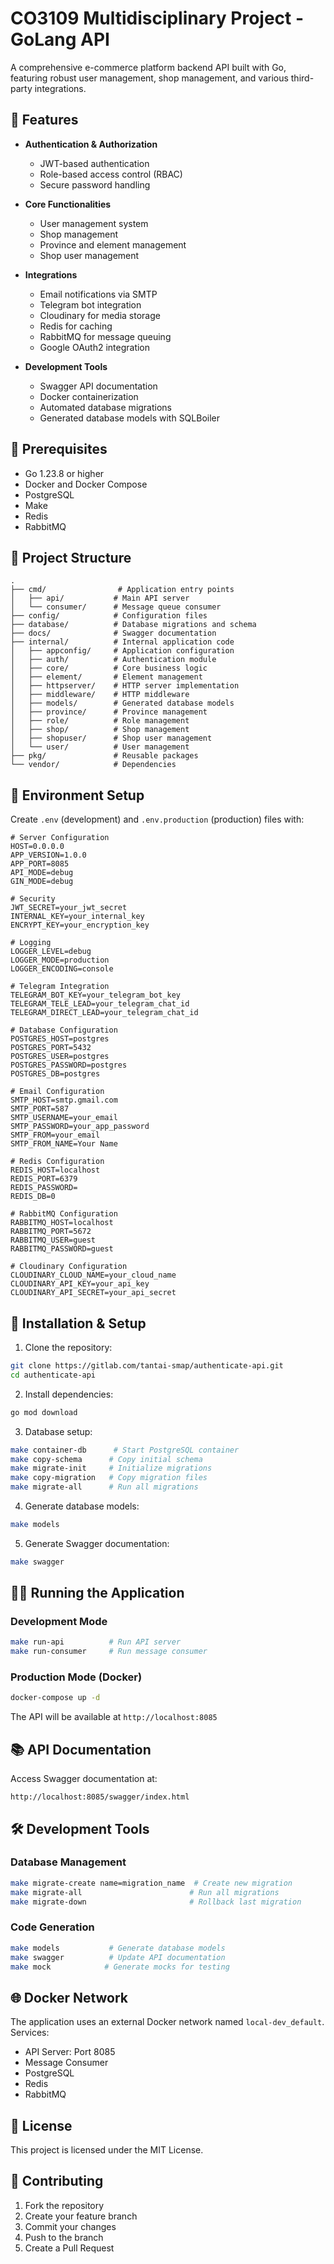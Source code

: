 # CO3109 Multidisciplinary Project - GoLang API

A comprehensive e-commerce platform backend API built with Go, featuring robust user management, shop management, and various third-party integrations.

## 🌟 Features

- **Authentication & Authorization**
  - JWT-based authentication
  - Role-based access control (RBAC)
  - Secure password handling

- **Core Functionalities**
  - User management system
  - Shop management
  - Province and element management
  - Shop user management

- **Integrations**
  - Email notifications via SMTP
  - Telegram bot integration
  - Cloudinary for media storage
  - Redis for caching
  - RabbitMQ for message queuing
  - Google OAuth2 integration

- **Development Tools**
  - Swagger API documentation
  - Docker containerization
  - Automated database migrations
  - Generated database models with SQLBoiler

## 🔧 Prerequisites

- Go 1.23.8 or higher
- Docker and Docker Compose
- PostgreSQL
- Make
- Redis
- RabbitMQ

## 📁 Project Structure

```
.
├── cmd/                # Application entry points
│   ├── api/           # Main API server
│   └── consumer/      # Message queue consumer
├── config/            # Configuration files
├── database/          # Database migrations and schema
├── docs/              # Swagger documentation
├── internal/          # Internal application code
│   ├── appconfig/     # Application configuration
│   ├── auth/          # Authentication module
│   ├── core/          # Core business logic
│   ├── element/       # Element management
│   ├── httpserver/    # HTTP server implementation
│   ├── middleware/    # HTTP middleware
│   ├── models/        # Generated database models
│   ├── province/      # Province management
│   ├── role/          # Role management
│   ├── shop/          # Shop management
│   ├── shopuser/      # Shop user management
│   └── user/          # User management
├── pkg/               # Reusable packages
└── vendor/            # Dependencies
```

## 🔑 Environment Setup

Create `.env` (development) and `.env.production` (production) files with:

```env
# Server Configuration
HOST=0.0.0.0
APP_VERSION=1.0.0
APP_PORT=8085
API_MODE=debug
GIN_MODE=debug

# Security
JWT_SECRET=your_jwt_secret
INTERNAL_KEY=your_internal_key
ENCRYPT_KEY=your_encryption_key

# Logging
LOGGER_LEVEL=debug
LOGGER_MODE=production
LOGGER_ENCODING=console

# Telegram Integration
TELEGRAM_BOT_KEY=your_telegram_bot_key
TELEGRAM_TELE_LEAD=your_telegram_chat_id
TELEGRAM_DIRECT_LEAD=your_telegram_chat_id

# Database Configuration
POSTGRES_HOST=postgres
POSTGRES_PORT=5432
POSTGRES_USER=postgres
POSTGRES_PASSWORD=postgres
POSTGRES_DB=postgres

# Email Configuration
SMTP_HOST=smtp.gmail.com
SMTP_PORT=587
SMTP_USERNAME=your_email
SMTP_PASSWORD=your_app_password
SMTP_FROM=your_email
SMTP_FROM_NAME=Your Name

# Redis Configuration
REDIS_HOST=localhost
REDIS_PORT=6379
REDIS_PASSWORD=
REDIS_DB=0

# RabbitMQ Configuration
RABBITMQ_HOST=localhost
RABBITMQ_PORT=5672
RABBITMQ_USER=guest
RABBITMQ_PASSWORD=guest

# Cloudinary Configuration
CLOUDINARY_CLOUD_NAME=your_cloud_name
CLOUDINARY_API_KEY=your_api_key
CLOUDINARY_API_SECRET=your_api_secret
```

## 🚀 Installation & Setup

1. Clone the repository:
```bash
git clone https://gitlab.com/tantai-smap/authenticate-api.git
cd authenticate-api
```

2. Install dependencies:
```bash
go mod download
```

3. Database setup:
```bash
make container-db      # Start PostgreSQL container
make copy-schema      # Copy initial schema
make migrate-init     # Initialize migrations
make copy-migration   # Copy migration files
make migrate-all      # Run all migrations
```

4. Generate database models:
```bash
make models
```

5. Generate Swagger documentation:
```bash
make swagger
```

## 🏃‍♂️ Running the Application

### Development Mode
```bash
make run-api          # Run API server
make run-consumer     # Run message consumer
```

### Production Mode (Docker)
```bash
docker-compose up -d
```

The API will be available at `http://localhost:8085`

## 📚 API Documentation

Access Swagger documentation at:
```
http://localhost:8085/swagger/index.html
```

## 🛠 Development Tools

### Database Management
```bash
make migrate-create name=migration_name  # Create new migration
make migrate-all                        # Run all migrations
make migrate-down                       # Rollback last migration
```

### Code Generation
```bash
make models           # Generate database models
make swagger          # Update API documentation
make mock            # Generate mocks for testing
```

## 🌐 Docker Network

The application uses an external Docker network named `local-dev_default`. Services:
- API Server: Port 8085
- Message Consumer
- PostgreSQL
- Redis
- RabbitMQ

## 📝 License

This project is licensed under the MIT License.

## 🤝 Contributing

1. Fork the repository
2. Create your feature branch
3. Commit your changes
4. Push to the branch
5. Create a Pull Request
